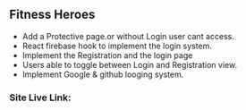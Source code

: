 ## Fitness Heroes

* Add a Protective page.or without Login user cant access.
* React firebase hook to implement the login system.
* Implement the Registration and the login page
* Users able to toggle between Login and Registration view.
* Implement Google & github looging system.

### Site Live Link:

